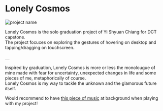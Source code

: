 # Lonely Cosmos
![project name](https://i.imgur.com/nDK4VE6.jpg)

Lonely Cosmos is the solo graduation project of Yi Shyuan Chiang for DCT capstone. <br>
The project focuces on exploring the gestures of hovering on desktop and tapping/dragging on touchscreen.

＿

Inspired by graduation, Lonely Cosmos is more or less the monolougue of mine made with fear for uncertainty, unexpected changes in life and some pieces of me, metaphorically of course.<br> 
Lonely Cosmos is my way to tackle the unknown and the glamorous future itself.

Would recommend to have [this piece of music](https://soundcloud.com/chillhopdotcom/idealism-snowfall
) at background when playing with my project!


